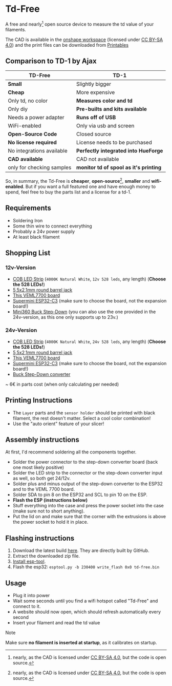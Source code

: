 # Td-Free

A free and nearly[^1] open source device to measure the td value of your filaments.

The CAD is available in the [onshape workspace](https://cad.onshape.com/documents/e7ec65aec40b24c9a33c1902/w/dc90f86d4d08d2181a707cee/e/a86c6c8c0a4124509901ffce)
(licensed under [CC BY-SA 4.0](https://creativecommons.org/licenses/by-sa/4.0/)) and the print files can be downloaded from [Printables](https://www.printables.com/model/919380-td-free)

## Comparison to TD-1 by Ajax

| TD-Free                   | TD-1                                     |
| ------------------------- | ---------------------------------------- |
| **Small**                 | Slightly bigger                          |
| **Cheap**                 | More expensive                           |
| Only td, no color         | **Measures color and td**                |
| Only diy                  | **Pre-builts and kits available**        |
| Needs a power adapter     | **Runs off of USB**                      |
| WiFi-enabled              | Only via usb and screen                  |
| **Open-Source Code**      | Closed source                            |
| **No license required**   | License needs to be purchased            |
| No integrations available | **Perfectly integrated into HueForge**   |
| **CAD available**         | CAD not available                        |
| only for checking samples | **monitor td of spool as it's printing** |

So, in summary, the Td-Free is **cheaper**, **open-source**[^1], **smaller** and **wifi-enabled**.
But if you want a full featured one and have enough money to spend, feel free to buy the parts list and a license for a td-1.

## Requirements

- Soldering Iron
- Some thin wire to connect everything
- Probably a 24v power supply
- At least black filament

## Shopping List

### 12v-Version

- [COB LED Strip](https://s.click.aliexpress.com/e/_DDqwOPl) (`4000K Natural White`, `12v 528 leds`, any length) (**Choose the 528 LEDs!**)
- [5,5x2,1mm round barrel jack](https://s.click.aliexpress.com/e/_DmneAx5)
- [This VEML7700 board](https://de.aliexpress.com/item/1005004926993351.html)
- [Supermini ESP32-C3](https://de.aliexpress.com/item/1005005877531694.html) (make sure to choose the board, not the expansion board!)
- [Mini360 Buck Step-Down](https://de.aliexpress.com/item/1005004872563696.html) (you can also use the one provided in the 24v-version,
  as this one only supports up to 23v.)

### 24v-Version

- [COB LED Strip](https://s.click.aliexpress.com/e/_DDqwOPl) (`4000K Natural White`, `24v 528 leds`, any length) (**Choose the 528 LEDs!**)
- [5,5x2,1mm round barrel jack](https://s.click.aliexpress.com/e/_DmneAx5)
- [This VEML7700 board](https://de.aliexpress.com/item/1005004926993351.html)
- [Supermini ESP32-C3](https://de.aliexpress.com/item/1005005877531694.html) (make sure to choose the board, not the expansion board!)
- [Buck Step-Down converter](https://s.click.aliexpress.com/e/_DEgvDJD)

~ 6€ in parts cost (when only calculating per needed)

## Printing Instructions

- The `Layer` parts and the `sensor holder` should be printed with black filament, the rest doesn't matter.
  Select a cool color combination!
- Use the "auto orient" feature of your slicer!

## Assembly instructions

At first, I'd recommend soldering all the components together.

- Solder the power connector to the step-down converter board (back one most likely positive)
- Solder the LED strip to the connector or the step-down converter input as well, so both get 24/12v.
- Solder plus and minus output of the step-down converter to the ESP32 and to the VEML 7700 board.
- Solder SDA to pin 8 on the ESP32 and SCL to pin 10 on the ESP.
- **Flash the ESP (instructions below)**
- Stuff everything into the case and press the power socket into the case (make sure not to short anything).
- Put the lid on and make sure that the corner with the extrusions is above the power socket to hold it in place.

## Flashing instructions

1. Download the latest build [here](https://nightly.link/mawoka-myblock/td-free/workflows/platformio_build/main/esp32c3-4mb.zip).
   They are directly built by GitHub.
2. Extract the downloaded zip file.
3. [Install esp-tool](https://docs.espressif.com/projects/esptool/en/latest/esp32/#quick-start).
4. Flash the esp32: `esptool.py -b 230400 write_flash 0x0 td-free.bin`

## Usage

- Plug it into power
- Wait some seconds until you find a wifi hotspot called "Td-Free" and connect to it.
- A website should now open, which should refresh automatically every second
- Insert your filament and read the td value

> [!NOTE]  
> Make sure **no filament is inserted at startup**, as it calibrates on startup.

[^1]: nearly, as the CAD is licensed under [CC BY-SA 4.0](https://creativecommons.org/licenses/by-sa/4.0/), but the code is open source.
